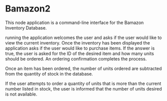 # Bamazon2
This node application is a command-line interface for the Bamazon Inventory Database.

running the application welcomes the user and asks if the user would like to view the current inventory.  Once the inventory has been displayed the application asks if the user would like to purchase items.  If the answer is true, the user is asked for the ID of the desired item and how many units should be ordered.  An ordering confirmation completes the process.

Once an item has been ordered, the number of units ordered are subtracted from the quantity of stock in the database.

If the user attempts to order a quantity of units that is more than the current number listed in stock, the user is informed that the number of units desired is not available.

